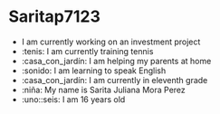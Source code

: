 # Saritap7123
- I am currently working on an investment project
- :tenis: I am currently training tennis 
- :casa_con_jardín: I am helping my parents at home
- :sonido: I am learning to speak English
- :casa_con_jardín: I am currently in eleventh grade
- :niña: My name is Sarita Juliana Mora Perez
- :uno::seis: I am 16 years old
